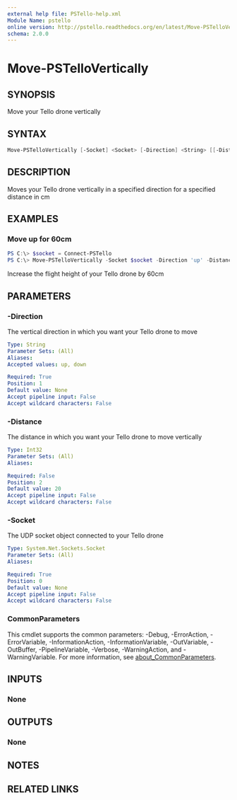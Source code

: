```yaml
---
external help file: PSTello-help.xml
Module Name: pstello
online version: http://pstello.readthedocs.org/en/latest/Move-PSTelloVertically
schema: 2.0.0
---
```


# Move-PSTelloVertically

## SYNOPSIS

Move your Tello drone vertically

## SYNTAX

```powershell
Move-PSTelloVertically [-Socket] <Socket> [-Direction] <String> [[-Distance] <Int32>] [<CommonParameters>]
```

## DESCRIPTION

Moves your Tello drone vertically in a specified direction for a specified distance in cm

## EXAMPLES

### Move up for 60cm

```powershell
PS C:\> $socket = Connect-PSTello
PS C:\> Move-PSTelloVertically -Socket $socket -Direction 'up' -Distance 60
```

Increase the flight height of your Tello drone by 60cm

## PARAMETERS

### -Direction

The vertical direction in which you want your Tello drone to move

```yaml
Type: String
Parameter Sets: (All)
Aliases:
Accepted values: up, down

Required: True
Position: 1
Default value: None
Accept pipeline input: False
Accept wildcard characters: False
```

### -Distance

The distance in which you want your Tello drone to move vertically

```yaml
Type: Int32
Parameter Sets: (All)
Aliases:

Required: False
Position: 2
Default value: 20
Accept pipeline input: False
Accept wildcard characters: False
```

### -Socket

The UDP socket object connected to your Tello drone

```yaml
Type: System.Net.Sockets.Socket
Parameter Sets: (All)
Aliases:

Required: True
Position: 0
Default value: None
Accept pipeline input: False
Accept wildcard characters: False
```

### CommonParameters

This cmdlet supports the common parameters: -Debug, -ErrorAction, -ErrorVariable, -InformationAction, -InformationVariable, -OutVariable, -OutBuffer, -PipelineVariable, -Verbose, -WarningAction, and -WarningVariable. For more information, see [about_CommonParameters](http://go.microsoft.com/fwlink/?LinkID=113216).

## INPUTS

### None

## OUTPUTS

### None

## NOTES

## RELATED LINKS
